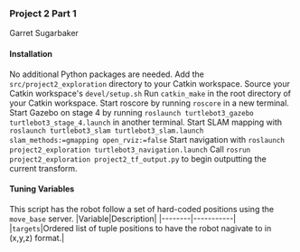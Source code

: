 ### Project 2 Part 1
Garret Sugarbaker

#### Installation
No additional Python packages are needed.
Add the `src/project2_exploration` directory to your Catkin workspace.
Source your Catkin workspace's `devel/setup.sh`
Run `catkin_make` in the root directory of your Catkin workspace.
Start roscore by running `roscore` in a new terminal.
Start Gazebo on stage 4 by running `roslaunch turtlebot3_gazebo turtlebot3_stage_4.launch` in another terminal.
Start SLAM mapping with `roslaunch turtlebot3_slam turtlebot3_slam.launch slam_methods:=gmapping open_rviz:=false`
Start navigation with `roslaunch project2_exploration turtlebot3_navigation.launch`
Call `rosrun project2_exploration project2_tf_output.py` to begin outputting the current transform.

#### Tuning Variables
This script has the robot follow a set of hard-coded positions using the `move_base` server.
|Variable|Description|
|--------|-----------|
|`targets`|Ordered list of tuple positions to have the robot nagivate to in (x,y,z) format.|